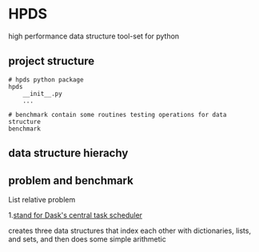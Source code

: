 # HPDS
high performance data structure tool-set for python

## project structure

```
# hpds python package
hpds
    __init__.py
    ...

# benchmark contain some routines testing operations for data structure
benchmark

```

## data structure hierachy

## problem and benchmark

List relative problem

1.[stand for Dask's central task scheduler](https://blog.dask.org/2017/11/03/data-structure-benchmark)

creates three data structures that index each other with dictionaries, lists, and sets, and then does some simple arithmetic


